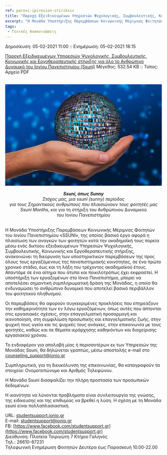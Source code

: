 ```yaml
---
ref: paroxi-ipiresion-stiriksis
title: "Παροχή Εξειδικευμένων Υπηρεσιών Ψυχολογικής, Συμβουλευτικής, Κοινωνικής και Εργοθεραπευτικής στήριξης για όλο το Ανθρώπινο Δυναμικό του Ιονίου Πανεπιστημίου (Ssuni)"
excerpt: "Η Μονάδα Υποστήριξης Παρεμβάσεων Κοινωνικής Μέριμνας Φοιτητών του Ιονίου Πανεπιστημίου «SSUNI», ανακοινώνει την παροχή υποστηρικτικών υπηρεσιών προς όλους τους εργαζόμενους της πανεπιστημιακής κοινότητας"
tags:
 - Γενικές Ανακοινώσεις
--- 
```

Δημοσίευση: 05-02-2021 11:00 :: Ενημέρωση: 05-02-2021 18:15 <br>

<a id="raw-url" href="https://raw.githubusercontent.com/sudowicked/sitegr/2018024/IU-nf-20163-85920-gr.pdf">Παροχή Εξειδικευμένων Υπηρεσιών Ψυχολογικής, Συμβουλευτικής, Κοινωνικής και Εργοθεραπευτικής στήριξης για όλο το Ανθρώπινο Δυναμικό του Ιονίου Πανεπιστημίου (Ssuni)</a>
Mέγεθος: 532.54 KB :: Τύπος: Αρχείο PDF <br><br>

![](/assets/images/ipiresies-stiriksis.jpg)<br>

<p align="center"><em><b>Ssuni, όπως Sunny</b><br>
Στόχος μας, μια ssuni (sunny) περίοδος<br>
για τους Σημαντικούς ανθρώπους που πλαισιώνουν τους φοιτητές μας<br>
Ssuni Months</em>, και για τη στήριξη του Ανθρώπινου Δυναμικού<br>
του Ιονίου Πανεπιστημίου<br><br></p>

Η Μονάδα Υποστήριξης Παρεμβάσεων Κοινωνικής Μέριμνας Φοιτητών του Ιονίου Πανεπιστημίου «SSUNI», της οποίας βασικό έργο αφορά η πλαισίωση των αναγκών των φοιτητών κατά την ακαδημαϊκή τους πορεία μέσω ενός δικτύου εξειδικευμένων Υπηρεσιών Ψυχολογικής, Συμβουλευτικής, Κοινωνικής και Εργοθεραπευτικής στήριξης, ανακοινώνει τη διεύρυνση των υποστηρικτικών παρεμβάσεων της προς όλους τους εργαζόμενους της πανεπιστημιακής κοινότητας, σε ένα πρώτο χρονικό στάδιο, έως και τη λήξη του τρέχοντος ακαδημαϊκού έτους. Απαντάμε σε ένα αίτημα που άτυπα και ποικιλοτρόπως έχει εκφραστεί. Η υποστήριξη των εργαζομένων στο Ιόνιο Πανεπιστήμιο, μπορεί να αποτελέσει σημαντική συμπληρωματική δράση της Μονάδας, η οποία θα ενδυναμώσει το ανθρώπινο δυναμικό που αποτελεί βασικό περιβάλλον του φοιτητικού πληθυσμού.

Οι παρεμβάσεις θα αφορούν συγκεκριμένες προκλήσεις που επηρεάζουν την καθημερινότητα των εν λόγω εργαζόμενων, όπως αυτές που άπτονται στις εργασιακές σχέσεις, στην επαγγελματική προσαρμογή και ικανοποίηση, στη συμφιλίωση προσωπικής και επαγγελματικής ζωής, στην ψυχική τους υγεία και τις ψυχικές τους ανάγκες, στην επικοινωνία με τους φοιτητές, καθώς και σε θέματα ιεράρχησης καθηκόντων και διαχείρισης εργασιακού χρόνου.

Το ενδιαφέρον για απολαβή μίας ή περισσοτέρων εκ των Υπηρεσιών της Μονάδας Ssuni, θα δηλώνεται γραπτώς, μέσω αποστολής e-mail στο [counseling_support@ionio.gr](counseling_support@ionio.gr)

Συμπληρωτικά, για τη διευκόλυνση της επικοινωνίας, θα καταγραφούν τα στοιχεία: Ονοματεπώνυμο και Αριθμός Τηλεφώνου.

Η Μονάδα Ssuni διασφαλίζει την πλήρη προστασία των προσωπικών δεδομένων.

Η ικανότητα να λύνονται προβλήματα είναι συνλειτουργία της γνώσης, της ειδίκευσης και της επιθυμίας να βρεθεί η λύση. Η σχέση με τη Μονάδα ssuni είναι πολλαπλασιαστική.

URL: [studentsupport.ionio.gr](studentsupport.ionio.gr)<br>
E-mail: [studentsupport@ionio.gr](studentsupport@ionio.gr)<br>
FB: [https://www.facebook.com/studentsupport.gr](https://www.facebook.com/studentsupport.gr)<br>
Διεύθυνση: Πλατεία Τσιριγώτη 7 Κτήριο Γαληνός<br>
Τηλ.: 26610-87231<br>
Τηλεφωνική Ενημέρωση Φοιτητών Δευτέρα έως Παρασκευή 10.00-22.00
